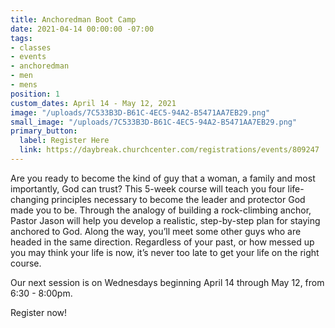 ```yaml
---
title: Anchoredman Boot Camp
date: 2021-04-14 00:00:00 -07:00
tags:
- classes
- events
- anchoredman
- men
- mens
position: 1
custom_dates: April 14 - May 12, 2021
image: "/uploads/7C533B3D-B61C-4EC5-94A2-B5471AA7EB29.png"
small_image: "/uploads/7C533B3D-B61C-4EC5-94A2-B5471AA7EB29.png"
primary_button:
  label: Register Here
  link: https://daybreak.churchcenter.com/registrations/events/809247
---
```


Are you ready to become the kind of guy that a woman, a family and most importantly, God can trust? This 5-week course will teach you four life-changing principles necessary to become the leader and protector God made you to be. Through the analogy of building a rock-climbing anchor, Pastor Jason will help you develop a realistic, step-by-step plan for staying anchored to God. Along the way, you’ll meet some other guys who are headed in the same direction. Regardless of your past, or how messed up you may think your life is now, it’s never too late to get your life on the right course. 

Our next session is on Wednesdays beginning April 14 through May 12, from 6:30 - 8:00pm. 

Register now!